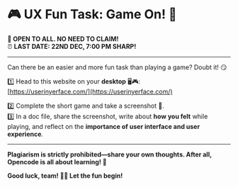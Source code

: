 # 🎮 UX Fun Task: Game On! 🎯  

**🚀 OPEN TO ALL. NO NEED TO CLAIM!**  
⏰ **LAST DATE: 22ND DEC, 7:00 PM SHARP!**  

---

Can there be an easier and more fun task than playing a game? Doubt it! 😏  

1️⃣ Head to this website on your **desktop** 🖥️🎮:  
[https://userinyerface.com/](https://userinyerface.com/)  

2️⃣ Complete the short game and take a screenshot 📸.  
3️⃣ In a doc file, share the screenshot, write about **how you felt** while playing, and reflect on the **importance of user interface and user experience**.  

---

**Plagiarism is strictly prohibited—share your own thoughts. After all, Opencode is all about learning! 🚀**  

**Good luck, team! 💪🔥 Let the fun begin!**
